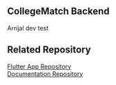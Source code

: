 ## CollegeMatch Backend

Arrijal dev test

## Related Repository

<a href="https://github.com/itstor/CollegeMatch-Flutter">Flutter App Repository</a> </br>
<a href="https://github.com/itstor/FinalProject-B201">Documentation Repository</a>
